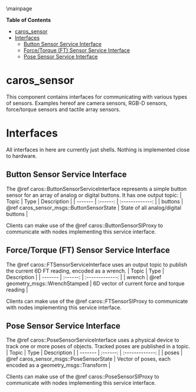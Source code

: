 \mainpage
<!-- markdown-toc start - Don't edit this section. Run M-x markdown-toc/generate-toc again -->
**Table of Contents**

- [caros_sensor](#carossensor)
- [Interfaces](#interfaces)
    - [Button Sensor Service Interface](#button-sensor-service-interface)
    - [Force/Torque (FT) Sensor Service Interface](#forcetorque-ft-sensor-service-interface)
    - [Pose Sensor Service Interface](#pose-sensor-service-interface)

<!-- markdown-toc end -->

# caros_sensor #
This component contains interfaces for communicating with various types of sensors. Examples hereof are camera sensors, RGB-D sensors, force/torque sensors and tactile array sensors.

# Interfaces #
All interfaces in here are currently just shells. Nothing is implemented close to hardware.

## Button Sensor Service Interface ##
The @ref caros::ButtonSensorServiceInterface represents a simple button sensor for an array of analog or digital buttons. It has one output topic:
| Topic | Type | Description |
| ------- | :------: | :-------------: |
| buttons  | @ref caros_sensor_msgs::ButtonSensorState | State of all analog/digital buttons |

Clients can make use of the @ref caros::ButtonSensorSIProxy to communicate with nodes implementing this service interface.

## Force/Torque (FT) Sensor Service Interface ##
The @ref caros::FTSensorServiceInterface uses an output topic to publish the current 6D FT reading, encoded as a wrench.
| Topic | Type | Description |
| ------- | :------: | :-------------: |
| wrench  | @ref geometry_msgs::WrenchStamped | 6D vector of current force and torque reading |

Clients can make use of the @ref caros::FTSensorSIProxy to communicate with nodes implementing this service interface.

## Pose Sensor Service Interface ##
The @ref caros::PoseSensorServiceInterface uses a physical device to track one or more poses of objects. Tracked poses are published in a topic.
| Topic | Type | Description |
| ------- | :------: | :-------------: |
| poses  | @ref caros_sensor_msgs::PoseSensorState | Vector of poses, each encoded as a geometry_msgs::Transform |

Clients can make use of the @ref caros::PoseSensorSIProxy to communicate with nodes implementing this service interface.
